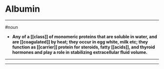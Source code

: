 # Albumin
---
#noun
- **Any of a [[class]] of monomeric proteins that are soluble in water, and are [[coagulated]] by heat; they occur in egg white, milk etc; they function as [[carrier]] protein for steroids, fatty [[acids]], and thyroid hormones and play a role in stabilizing extracellular fluid volume.**
---
---
